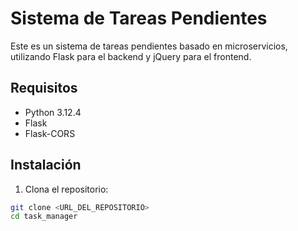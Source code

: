 # Sistema de Tareas Pendientes

Este es un sistema de tareas pendientes basado en microservicios, utilizando Flask para el backend y jQuery para el frontend.

## Requisitos

- Python 3.12.4
- Flask
- Flask-CORS

## Instalación

1. Clona el repositorio:

```bash
git clone <URL_DEL_REPOSITORIO>
cd task_manager

